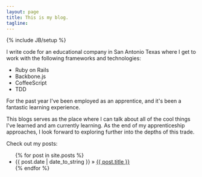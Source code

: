 ```yaml
---
layout: page
title: This is my blog.
tagline:
---
```

{% include JB/setup %}

I write code for an educational company in San Antonio Texas where I get to work with the following frameworks and technologies: 

*  Ruby on Rails
*  Backbone.js
*  CoffeeScript
*  TDD

For the past year I've been employed as an apprentice, and it's been a fantastic learning experience. 

This blogs serves as the place where I can talk about all of the cool things I've learned and am currently learning. As the end of my apprenticeship approaches, I look forward to exploring further into the depths of this trade.

Check out my posts:

<ul class="posts">
  {% for post in site.posts %}
    <li><span>{{ post.date | date_to_string }}</span> &raquo; <a href="{{ BASE_PATH }}{{ post.url }}">{{ post.title }}</a></li>
  {% endfor %}
</ul>


